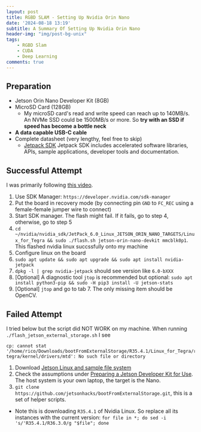 ```yaml
---
layout: post
title: RGBD SLAM - Setting Up Nvidia Orin Nano
date: '2024-08-18 13:19'
subtitle: A Summary Of Setting Up Nvidia Orin Nano
header-img: "img/post-bg-unix"
tags:
    - RGBD Slam
    - CUDA
    - Deep Learning
comments: true
---
```


## Preparation

- Jetson Orin Nano Developer Kit (8GB)
- MicroSD Card (128GB)
    - My microSD card's read and write speed can reach up to 140MB/s. An NVMe SSD could be 1500MB/s or more. So **try with an SSD if speed has become a bottle neck**
- **A data capable USB-C cable**
- Complete datasheet (very lengthy, feel free to skip)
    - [Jetpack SDK](https://docs.nvidia.com/jetson/archives/r36.3/DeveloperGuide/index.html) Jetpack SDK includes accelerated software libraries, APIs, sample applications, developer tools and documentation.

## Successful Attempt

I was primarily following [this video](https://www.youtube.com/watch?v=q4fGac-nrTI). 

1. Use SDK Manager: `https://developer.nvidia.com/sdk-manager`
2. Put the board in recovery mode (by connecting pin `GND` to `FC_REC` using a female-female jumper wire to connect)
3. Start SDK manager. The flash might fail. If it fails, go to step 4, otherwise, go to step 5
4. `cd ~/nvidia/nvidia_sdk/JetPack_6.0_Linux_JETSON_ORIN_NANO_TARGETS/Linux_for_Tegra && sudo ./flash.sh jetson-orin-nano-devkit mmcblk0p1`. This flashed nvidia linux succssfully onto my machine
5. Configure linux on the board
6. `sudo apt update && sudo apt upgrade && sudo apt install nvidia-jetpack`
7. `dpkg -l | grep nvidia-jetpack` should see version like `6.0-bXXX`
8. [Optional] A diagnostic tool `jtop` is recommended but optional: `sudo apt install python3-pip && sudo -H pip3 install -U jetson-stats`
9. [Optional] `jtop` and go to tab 7. The only missing item should be OpenCV.

## Failed Attempt

I tried below but the script did NOT WORK on my machine. When running `./flash_jetson_external_storage.sh` I see

```
cp: cannot stat '/home/rico/Downloads/bootFromExternalStorage/R35.4.1/Linux_for_Tegra/rootfs/lib/modules/5.10.120-tegra/kernel/drivers/mtd': No such file or directory
```

1. Download [Jetson Linux and sample file system](https://developer.nvidia.com/embedded/jetson-linux)
2. Check the assumptions under [Preparing a Jetson Developer Kit for Use](https://developer.nvidia.com/embedded/jetson-linux). The host system is your own laptop, the target is the Nano.
3. `git clone https://github.com/jetsonhacks/bootFromExternalStorage.git`, this is a set of helper scripts.

- Note this is downloading `R35.4.1` of Nvidia Linux. So replace all its instances with the current version: `for file in *; do sed -i 's/'R35.4.1/R36.3.0/g "$file"; done`